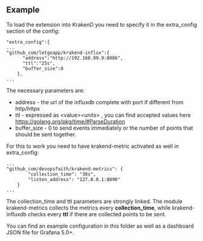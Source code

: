 ## Example
To load the extension into KrakenD you need to specify it in the extra_config section of the config:
```
"extra_config":{
...
"github_com/letgoapp/krakend-influx":{
      "address":"http://192.168.99.9:8086",
      "ttl":"25s",
      "buffer_size":0
    },
...
````
The necessary parameters are:

 - address - the url of the influxdb complete with port if different from http/https
 - ttl - expressed as \<value>\<units> , you can find accepted values here https://golang.org/pkg/time/#ParseDuration
 - buffer_size - 0 to send events immediately or the number of points that should be sent together. 

For this to work you need to have krakend-metric activated as well in extra_config:
```
...
"github_com/devopsfaith/krakend-metrics": {
        "collection_time": "30s",
        "listen_address": "127.0.0.1:8090"
    }
...
```  
The collection_time and ttl parameters are strongly linked. The module krakend-metrics collects the metrics every **collection_time**, while krakend-influxdb checks every **ttl** if there are collected points to be sent.

You can find an example configuration in this folder as well as a dashboard JSON file for Grafana 5.0+.
 